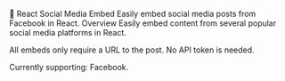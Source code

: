 📰 React Social Media Embed
Easily embed social media posts from Facebook in React.
Overview
Easily embed content from several popular social media platforms in React.

All embeds only require a URL to the post. No API token is needed.

Currently supporting: Facebook.
